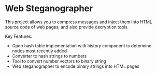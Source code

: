 # Web Steganographer

This project allows you to compress messages and inject them into HTML source code of web pages, and also provide decryption tools. 

Key Features:
* Open hash table implementation with history component to determine nodes most recently added
* Converter to hash strings to numbers
* Tool to convert number vectors to binary string
* Web steganographer to encode binary strings into HTML pages
